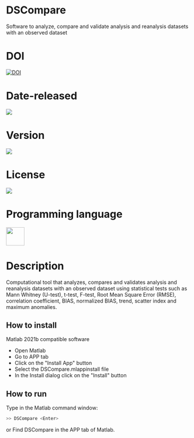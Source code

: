 # DSCompare
Software to analyze, compare and validate analysis and reanalysis datasets with an observed dataset

# DOI

[![DOI](https://zenodo.org/badge/DOI/10.5281/zenodo.7823970.svg)](https://doi.org/10.5281/zenodo.7823970)

# Date-released 

![](https://img.shields.io/badge/Release%20date-Apr%2C%2010%2C%202023-9cf)

# Version

![](https://img.shields.io/badge/Version%3A-2.0-success)

# License

![](https://img.shields.io/github/license/Ileriayo/markdown-badges?style=for-the-badge)

# Programming language

<img src="https://cdn.jsdelivr.net/gh/devicons/devicon/icons/matlab/matlab-original.svg" width="50"/>

# Description

Computational tool that analyzes, compares and validates analysis and reanalysis datasets with an observed dataset using statistical tests such as Mann Whitney (U-test), t-test, F-test, Root Mean Square Error (RMSE), correlation coefficient, BIAS, normalized BIAS, trend, scatter index and maximum anomalies.

## How to install

Matlab 2021b compatible software

- Open Matlab
- Go to APP tab
- Click on the "Install App" button
- Select the DSCompare.mlappinstall file
- In the Install dialog click on the "Install" button

## How to run

Type in the Matlab command window:

```sh
>> DSCompare <Enter>
```
or Find DSCompare in the APP tab of Matlab.


